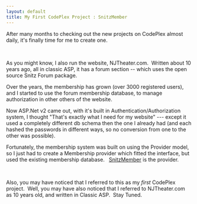```yaml
---
layout: default
title: My First CodePlex Project : SnitzMember
---
```


  <p>After many months to checking out the new projects on CodePlex almost daily, it's finally time for me to create one.  </p> <p> </p> <p>As you might know, I also run the website, NJTheater.com.  Written about 10 years ago, all in classic ASP, it has a forum section -- which uses the open source Snitz Forum package.</p> <p>Over the years, the membership has grown (over 3000 registered users), and I started to use the forum membership database, to manage authorization in other others of the website.</p> <p>Now ASP.Net v2 came out, with it's built in Authentication/Authorization system, I thought "That's exactly what I need for my website" --- except it used a completely different db schema then the one I already had (and each hashed the passwords in different ways, so no conversion from one to the other was possible).</p> <p>Fortunately, the membership system was built on using the Provider model, so I just had to create a Membership provider which fitted the interface, but used the existing membership database.   <a href="http://www.codeplex.com/SnitzMember" target="_blank">SnitzMember</a> is the provider.</p> <p> </p> <p>Also, you may have noticed that I referred to this as my <em>first</em> CodePlex project.  Well, you may have also noticed that I referred to NJTheater.com as 10 years old, and written in Classic ASP.  Stay Tuned.</p>